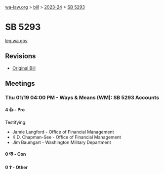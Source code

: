 [wa-law.org](/) > [bill](/bill/) > [2023-24](/bill/2023-24/) > [SB 5293](/bill/2023-24/sb/5293/)

# SB 5293
[leg.wa.gov](https://app.leg.wa.gov/billsummary?BillNumber=5293&Year=2023&Initiative=false)

## Revisions
* [Original Bill](1/)

## Meetings
### Thu 01/19 04:00 PM - Ways & Means (WM): SB 5293 Accounts
#### 4 👍 - Pro
Testifying:
* Jamie Langford - Office of Financial Management
* K.D. Chapman-See - Office of Financial Management
* Jim Baumgart - Washington Military Department

#### 0 👎 - Con

#### 0 ❓ - Other
